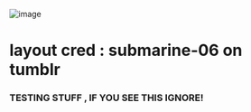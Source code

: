 ![image](https://github.com/user-attachments/assets/b220ff2f-ac0d-4607-b26d-5fa9a915fa82)
# layout cred : submarine-06 on tumblr

### TESTING STUFF , IF YOU SEE THIS IGNORE!
